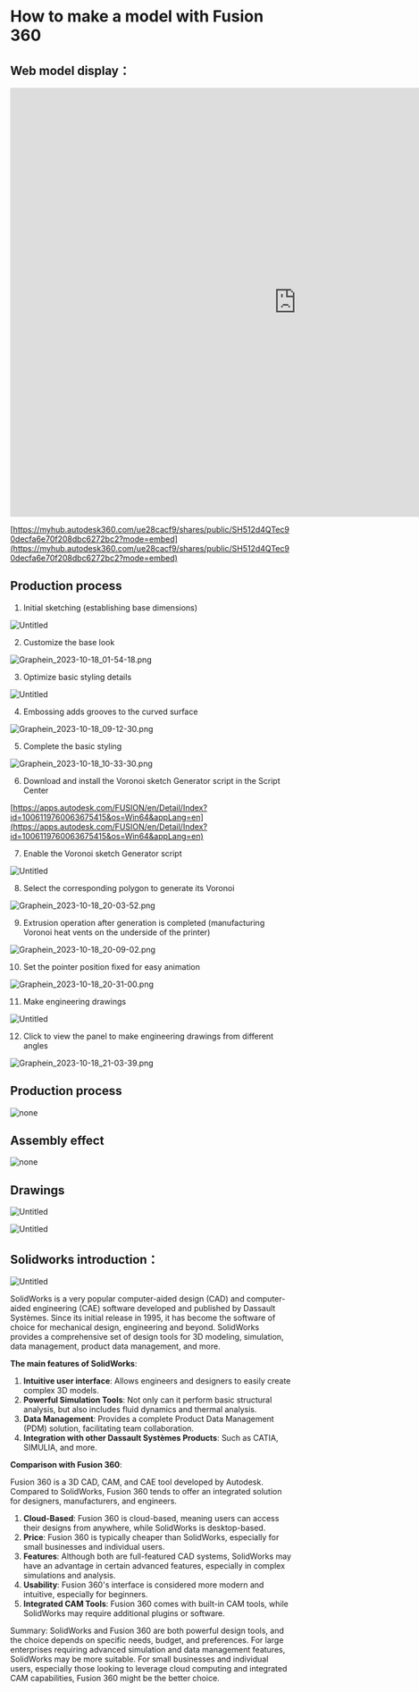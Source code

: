 # How to make a model with Fusion 360

## Web model display：

<iframe src="https://myhub.autodesk360.com/ue28cacf9/shares/public/SH512d4QTec90decfa6e70f208dbc6272bc2?mode=embed" width="1024" height="768" allowfullscreen="true" webkitallowfullscreen="true" mozallowfullscreen="true" frameborder="0"></iframe>

[https://myhub.autodesk360.com/ue28cacf9/shares/public/SH512d4QTec90decfa6e70f208dbc6272bc2?mode=embed](https://myhub.autodesk360.com/ue28cacf9/shares/public/SH512d4QTec90decfa6e70f208dbc6272bc2?mode=embed)

## Production process

1. Initial sketching (establishing base dimensions)

![Untitled](Fusion%20360%E7%BD%91%E9%A1%B5%204d7a8c51c08f496985518b19499e2b2b/Untitled.png)

2. Customize the base look

![Graphein_2023-10-18_01-54-18.png](Fusion%20360%E7%BD%91%E9%A1%B5%204d7a8c51c08f496985518b19499e2b2b/Graphein_2023-10-18_01-54-18.png)

3. Optimize basic styling details

![Untitled](Fusion%20360%E7%BD%91%E9%A1%B5%204d7a8c51c08f496985518b19499e2b2b/Untitled%201.png)

4. Embossing adds grooves to the curved surface

![Graphein_2023-10-18_09-12-30.png](Fusion%20360%E7%BD%91%E9%A1%B5%204d7a8c51c08f496985518b19499e2b2b/Graphein_2023-10-18_09-12-30.png)

5. Complete the basic styling

![Graphein_2023-10-18_10-33-30.png](Fusion%20360%E7%BD%91%E9%A1%B5%204d7a8c51c08f496985518b19499e2b2b/Graphein_2023-10-18_10-33-30.png)

6. Download and install the Voronoi sketch Generator script in the Script Center

[https://apps.autodesk.com/FUSION/en/Detail/Index?id=1006119760063675415&os=Win64&appLang=en](https://apps.autodesk.com/FUSION/en/Detail/Index?id=1006119760063675415&os=Win64&appLang=en)

7. Enable the Voronoi sketch Generator script

![Untitled](Fusion%20360%E7%BD%91%E9%A1%B5%204d7a8c51c08f496985518b19499e2b2b/Untitled%202.png)

8.  Select the corresponding polygon to generate its Voronoi

![Graphein_2023-10-18_20-03-52.png](Fusion%20360%E7%BD%91%E9%A1%B5%204d7a8c51c08f496985518b19499e2b2b/Graphein_2023-10-18_20-03-52.png)

9. Extrusion operation after generation is completed (manufacturing Voronoi heat vents on the underside of the printer)

![Graphein_2023-10-18_20-09-02.png](Fusion%20360%E7%BD%91%E9%A1%B5%204d7a8c51c08f496985518b19499e2b2b/Graphein_2023-10-18_20-09-02.png)

10. Set the pointer position fixed for easy animation

![Graphein_2023-10-18_20-31-00.png](Fusion%20360%E7%BD%91%E9%A1%B5%204d7a8c51c08f496985518b19499e2b2b/Graphein_2023-10-18_20-31-00.png)

11. Make engineering drawings

![Untitled](Fusion%20360%E7%BD%91%E9%A1%B5%204d7a8c51c08f496985518b19499e2b2b/Untitled%203.png)

12. Click to view the panel to make engineering drawings from different angles

![Graphein_2023-10-18_21-03-39.png](Fusion%20360%E7%BD%91%E9%A1%B5%204d7a8c51c08f496985518b19499e2b2b/Graphein_2023-10-18_21-03-39.png)

## Production process
![none](Fusion%20360%E7%BD%91%E9%A1%B5%204d7a8c51c08f496985518b19499e2b2b/../1.gif)
<!-- <video src="https://yousia33.github.io/Picgo/img/202310191554397.mp4" ></video> -->


## Assembly effect 
![none](Fusion%20360%E7%BD%91%E9%A1%B5%204d7a8c51c08f496985518b19499e2b2b/../2.gif)


## Drawings

![Untitled](Fusion%20360%E7%BD%91%E9%A1%B5%204d7a8c51c08f496985518b19499e2b2b/Untitled%204.png)

![Untitled](Fusion%20360%E7%BD%91%E9%A1%B5%204d7a8c51c08f496985518b19499e2b2b/Untitled%205.png)

## Solidworks introduction：

![Untitled](Fusion%20360%E7%BD%91%E9%A1%B5%204d7a8c51c08f496985518b19499e2b2b/Untitled%206.png)

SolidWorks is a very popular computer-aided design (CAD) and computer-aided engineering (CAE) software developed and published by Dassault Systèmes. Since its initial release in 1995, it has become the software of choice for mechanical design, engineering and beyond. SolidWorks provides a comprehensive set of design tools for 3D modeling, simulation, data management, product data management, and more.


**The main features of SolidWorks**:

1. **Intuitive user interface**: Allows engineers and designers to easily create complex 3D models.
2. **Powerful Simulation Tools**: Not only can it perform basic structural analysis, but also includes fluid dynamics and thermal analysis.
3. **Data Management**: Provides a complete Product Data Management (PDM) solution, facilitating team collaboration.
4. **Integration with other Dassault Systèmes Products**: Such as CATIA, SIMULIA, and more.

**Comparison with Fusion 360**:

Fusion 360 is a 3D CAD, CAM, and CAE tool developed by Autodesk. Compared to SolidWorks, Fusion 360 tends to offer an integrated solution for designers, manufacturers, and engineers.

1. **Cloud-Based**: Fusion 360 is cloud-based, meaning users can access their designs from anywhere, while SolidWorks is desktop-based.
2. **Price**: Fusion 360 is typically cheaper than SolidWorks, especially for small businesses and individual users.
3. **Features**: Although both are full-featured CAD systems, SolidWorks may have an advantage in certain advanced features, especially in complex simulations and analysis.
4. **Usability**: Fusion 360's interface is considered more modern and intuitive, especially for beginners.
5. **Integrated CAM Tools**: Fusion 360 comes with built-in CAM tools, while SolidWorks may require additional plugins or software.

Summary: SolidWorks and Fusion 360 are both powerful design tools, and the choice depends on specific needs, budget, and preferences. For large enterprises requiring advanced simulation and data management features, SolidWorks may be more suitable. For small businesses and individual users, especially those looking to leverage cloud computing and integrated CAM capabilities, Fusion 360 might be the better choice.